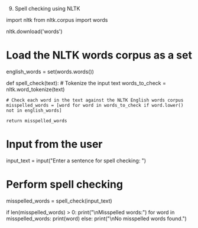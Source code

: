 9.  Spell checking using NLTK

import nltk
from nltk.corpus import words

nltk.download('words')

# Load the NLTK words corpus as a set
english_words = set(words.words())

def spell_check(text):
    # Tokenize the input text
    words_to_check = nltk.word_tokenize(text)
    
    # Check each word in the text against the NLTK English words corpus
    misspelled_words = [word for word in words_to_check if word.lower() not in english_words]
    
    return misspelled_words

# Input from the user
input_text = input("Enter a sentence for spell checking: ")

# Perform spell checking
misspelled_words = spell_check(input_text)

if len(misspelled_words) > 0:
    print("\nMisspelled words:")
    for word in misspelled_words:
        print(word)
else:
    print("\nNo misspelled words found.")
